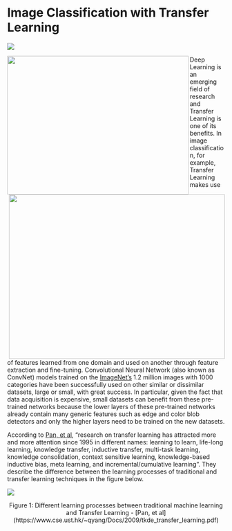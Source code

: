 # Image Classification with Transfer Learning

![](https://github.com/hbhasin/Image-Recognition-with-Deep-Learning/blob/master/images/splash.JPG)

<a href="url"><img src="https://github.com/hbhasin/Image-Recognition-with-Deep-Learning/blob/master/images/opt2.gif" align="left" height="320" width="420" ></a> <a href="url"><img src="https://github.com/hbhasin/Image-Recognition-with-Deep-Learning/blob/master/images/opt1.gif" align="right" height="380" width="500" ></a>

Deep Learning is an emerging field of research and Transfer Learning is one of its benefits. In image classification, for example, Transfer Learning makes use of features learned from one domain and used on another through feature extraction and fine-tuning. Convolutional Neural Network (also known as ConvNet) models trained on the [ImageNet’s](http://www.image-net.org/) 1.2 million images with 1000 categories have been successfully used on other similar or dissimilar datasets, large or small, with great success. In particular, given the fact that data acquisition is expensive, small datasets can benefit from these pre-trained networks because the lower layers of these pre-trained networks already contain many generic features such as edge and color blob detectors and only the higher layers need to be trained on the new datasets.

According to [Pan, et al](https://www.cse.ust.hk/~qyang/Docs/2009/tkde_transfer_learning.pdf), “research on transfer learning has attracted more and more attention since 1995 in different names: learning to learn, life-long learning, knowledge transfer, inductive transfer, multi-task learning, knowledge consolidation, context sensitive learning, knowledge-based inductive bias, meta learning, and incremental/cumulative learning”. They describe the difference between the learning processes of traditional and transfer learning techniques in the figure below.


![](https://github.com/hbhasin/Image-Recognition-with-Deep-Learning/blob/master/images/Figure%201.png)
<p align="center">
Figure 1: Different learning processes between traditional machine learning and Transfer Learning - [Pan, et al](https://www.cse.ust.hk/~qyang/Docs/2009/tkde_transfer_learning.pdf)
</p>
